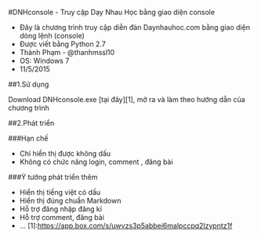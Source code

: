 #DNHconsole - Truy cập Dạy Nhau Học bằng giao diện console

* Đây là chương trình truy cập diễn đàn Daynhauhoc.com bằng giao diện dòng lệnh (console)
* Được viết bằng Python 2.7
* Thành Phạm - @thanhmssl10
* OS: Windows 7
* 11/5/2015

##1.Sử dụng

Download DNHconsole.exe [tại đây][1], mở ra và làm theo hướng dẫn của chương trình

##2.Phát triển

###Hạn chế
* Chỉ hiển thị được không dấu
* Không có chức năng login, comment , đăng bài

###Ý tưởng phát triển thêm

* Hiển thị tiếng việt có dấu
* Hiển thị đúng chuẩn Markdown
* Hỗ trợ đăng nhập đăng kí
* Hỗ trợ comment, đăng bài
* ...
[1]:https://app.box.com/s/uwvzs3p5abbei6malpccpq2lzypntz1f
